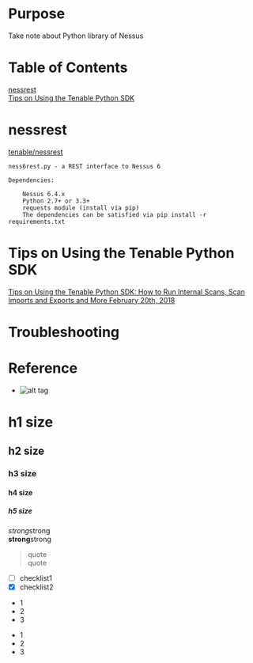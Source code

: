 # Purpose
Take note about Python library of Nessus  

# Table of Contents  
[nessrest](#nessrest)  
[Tips on Using the Tenable Python SDK](#tips-on-using-the-tenable-python-sdk)  


# nessrest  
[tenable/nessrest](https://github.com/tenable/nessrest)  
```
ness6rest.py - a REST interface to Nessus 6

Dependencies:

    Nessus 6.4.x
    Python 2.7+ or 3.3+
    requests module (install via pip)
    The dependencies can be satisfied via pip install -r requirements.txt
```

# Tips on Using the Tenable Python SDK   
[Tips on Using the Tenable Python SDK: How to Run Internal Scans, Scan Imports and Exports and More February 20th, 2018](https://zh-tw.tenable.com/blog/tips-on-using-the-tenable-python-sdk-how-to-run-internal-scans-scan-imports-and-exports-and?tns_redirect=true)  

# Troubleshooting


# Reference


* []()
![alt tag]()

# h1 size

## h2 size

### h3 size

#### h4 size

##### h5 size

*strong*strong  
**strong**strong  

> quote  
> quote

- [ ] checklist1
- [x] checklist2

* 1
* 2
* 3

- 1
- 2
- 3
